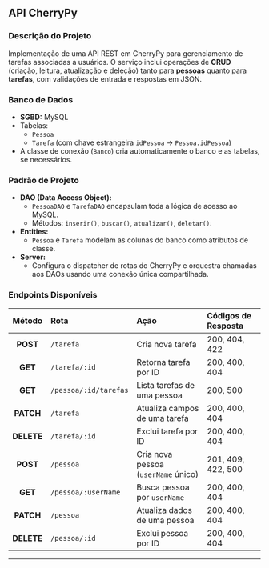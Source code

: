 ## API CherryPy

### Descrição do Projeto
Implementação de uma API REST em CherryPy para gerenciamento de tarefas associadas a usuários. O serviço inclui operações de **CRUD** (criação, leitura, atualização e deleção) tanto para **pessoas** quanto para **tarefas**, com validações de entrada e respostas em JSON.

### Banco de Dados
- **SGBD:** MySQL  
- Tabelas:
  - `Pessoa`  
  - `Tarefa` (com chave estrangeira `idPessoa` → `Pessoa.idPessoa`)  
- A classe de conexão (`Banco`) cria automaticamente o banco e as tabelas, se necessários.

### Padrão de Projeto
- **DAO (Data Access Object):**  
  - `PessoaDAO` e `TarefaDAO` encapsulam toda a lógica de acesso ao MySQL.  
  - Métodos: `inserir()`, `buscar()`, `atualizar()`, `deletar()`.  
- **Entities:**  
  - `Pessoa` e `Tarefa` modelam as colunas do banco como atributos de classe.  
- **Server:**  
  - Configura o dispatcher de rotas do CherryPy e orquestra chamadas aos DAOs usando uma conexão única compartilhada.

### Endpoints Disponíveis

| Método   | Rota                        | Ação                                       | Códigos de Resposta           |
|:--------:|:----------------------------|:-------------------------------------------|:------------------------------|
| **POST** | `/tarefa`                   | Cria nova tarefa                           | 200, 404, 422                 |
| **GET**  | `/tarefa/:id`               | Retorna tarefa por ID                      | 200, 400, 404                 |
| **GET**  | `/pessoa/:id/tarefas`       | Lista tarefas de uma pessoa                | 200, 500                      |
| **PATCH**| `/tarefa`                   | Atualiza campos de uma tarefa              | 200, 400, 404                 |
| **DELETE**| `/tarefa/:id`              | Exclui tarefa por ID                       | 200, 400, 404                 |
| **POST** | `/pessoa`                   | Cria nova pessoa (`userName` único)        | 201, 409, 422, 500            |
| **GET**  | `/pessoa/:userName`         | Busca pessoa por `userName`                | 200, 400, 404                 |
| **PATCH**| `/pessoa`                   | Atualiza dados de uma pessoa               | 200, 400, 404                 |
| **DELETE**| `/pessoa/:id`              | Exclui pessoa por ID                       | 200, 400, 404                 |

---
